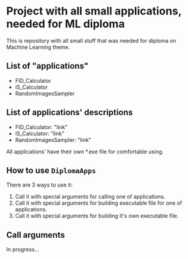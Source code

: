 # Project with all small applications, needed for ML diploma
This is repository with all small stuff that was needed for diploma on Machine Learning theme.

## List of "applications"
* FID_Calculator
* IS_Calculator
* RandomImagesSampler

## List of applications' descriptions
* FID_Calculator: "link"
* IS_Calculator: "link"
* RandomImagesSampler: "link"

All applications' have their own *.exe file for comfortable using.

## How to use `DiplomaApps`
There are 3 ways to use it:
1. Call it with special arguments for calling one of applications.
2. Call it with special arguments for building executable file for one of applications.
3. Call it with special arguments for building it's own executable file.

## Call arguments
In progress...
